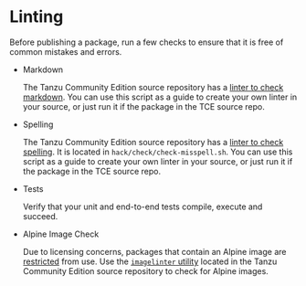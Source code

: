 # Linting

Before publishing a package, run a few checks to ensure that it is free of common mistakes and errors.

* Markdown

   The Tanzu Community Edition source repository has a [linter to check markdown](https://github.com/vmware-tanzu/community-edition/tree/main/hack/check/check-mdlint.sh). You can use this script as a guide to create your own linter in your source, or just run it if the package in the TCE source repo.

* Spelling

  The Tanzu Community Edition source repository has a [linter to check spelling](https://github.com/vmware-tanzu/community-edition/tree/main/hack/check/check-misspell.sh). It is located in `hack/check/check-misspell.sh`. You can use this script as a guide to create your own linter in your source, or just run it if the package in the TCE source repo.

* Tests

   Verify that your unit and end-to-end tests compile, execute and succeed.

* Alpine Image Check

   Due to licensing concerns, packages that contain an Alpine image are [restricted](../restrictions) from use. Use the [`imagelinter` utility](https://github.com/vmware-tanzu/community-edition/tree/main/hack/imagelinter) located in the Tanzu Community Edition source repository to check for Alpine images.
